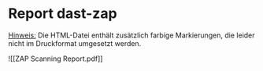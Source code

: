 # Report dast-zap

<u>Hinweis:</u> Die HTML-Datei enthält zusätzlich farbige Markierungen, die leider nicht im Druckformat umgesetzt werden.

![[ZAP Scanning Report.pdf]]